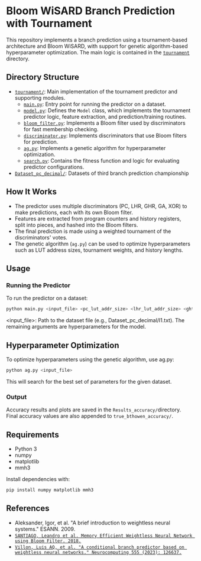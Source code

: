 # Bloom WiSARD Branch Prediction with Tournament

This repository implements a branch prediction using a tournament-based architecture and Bloom WiSARD, with support for genetic algorithm-based hyperparameter optimization. The main logic is contained in the [`tournament`](tournament/) directory.

## Directory Structure

- [`tournament/`](tournament/): Main implementation of the tournament predictor and supporting modules.
  - [`main.py`](tournament/main.py): Entry point for running the predictor on a dataset.
  - [`model.py`](tournament/model.py): Defines the `Model` class, which implements the tournament predictor logic, feature extraction, and prediction/training routines.
  - [`bloom_filter.py`](tournament/bloom_filter.py): Implements a Bloom filter used by discriminators for fast membership checking.
  - [`discriminator.py`](tournament/discriminator.py): Implements discriminators that use Bloom filters for prediction.
  - [`ag.py`](tournament/ag.py): Implements a genetic algorithm for hyperparameter optimization.
  - [`search.py`](tournament/search.py): Contains the fitness function and logic for evaluating predictor configurations.
- [`Dataset_pc_decimal/`](Dataset_pc_decimal/): Datasets of third branch prediction championship 

## How It Works

- The predictor uses multiple discriminators (PC, LHR, GHR, GA, XOR) to make predictions, each with its own Bloom filter.
- Features are extracted from program counters and history registers, split into pieces, and hashed into the Bloom filters.
- The final prediction is made using a weighted tournament of the discriminators' votes.
- The genetic algorithm (`ag.py`) can be used to optimize hyperparameters such as LUT address sizes, tournament weights, and history lengths.

## Usage

### Running the Predictor

To run the predictor on a dataset:

```sh
python main.py <input_file> <pc_lut_addr_size> <lhr_lut_addr_size> <ght_lut_addr_size> <ga_lut_addr_size> <xor_lut_addr_size> <pc_tournament_weight> <lhr_tournament_weight> <ghr_tournament_weight> <ga_tournament_weight> <xor_tournament_weight> <ghr_size> <ga_branches>
```

<input_file>: Path to the dataset file (e.g., Dataset_pc_decimal/I1.txt).
The remaining arguments are hyperparameters for the model.


## Hyperparameter Optimization

To optimize hyperparameters using the genetic algorithm, use ag.py:

```sh
python ag.py <input_file>
```

This will search for the best set of parameters for the given dataset.

### Output

Accuracy results and plots are saved in the `Results_accuracy/`directory.
Final accuracy values are also appended to `true_bthowen_accuracy/`.


## Requirements

- Python 3
- numpy
- matplotlib
- mmh3

Install dependencies with:

```sh
pip install numpy matplotlib mmh3
```

## References

- Aleksander, Igor, et al. "A brief introduction to weightless neural systems." ESANN. 2009.
- [`SANTIAGO, Leandro et al. Memory Efficient Weightless Neural Network using Bloom Filter. 2018.`](https://www.esann.org/sites/default/files/proceedings/legacy/es2019-83.pdf)
- [`Villon, Luis AQ, et al. "A conditional branch predictor based on weightless neural networks." Neurocomputing 555 (2023): 126637.`](https://www.sciencedirect.com/science/article/pii/S0925231223007609)